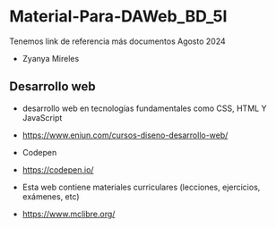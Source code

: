 # Material-Para-DAWeb_BD_5I
Tenemos link de referencia más documentos Agosto 2024
- Zyanya Mireles
## Desarrollo web 
- desarrollo web en tecnologías fundamentales como CSS, HTML Y JavaScript
- https://www.eniun.com/cursos-diseno-desarrollo-web/

  
- Codepen
- https://codepen.io/

- Esta web contiene materiales curriculares (lecciones, ejercicios, exámenes, etc)
- https://www.mclibre.org/
